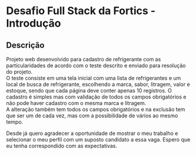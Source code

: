 # Desafio Full Stack da Fortics - Introdução

## Descrição

Projeto web desenvolvido para cadastro de refrigerante com as particularidades de acordo com o teste descrito e enviado para resolução do projeto.  
O teste consiste em uma tela inicial com uma lista de refrigerantes e um local de busca de refrigerante, escolhendo a marca, sabor, litragem, valor e estoque, sendo que cada página deve conter apenas 10 registros. O cadastro é simples mas com validação de todos os campos obrigatórios e não pode haver cadastro com o mesma marca e litragem.  
A alteração também tem todos os campos obrigatórios e na exclusão tem que ser um de cada vez, mas com a possibilidade de vários ao mesmo tempo.


Desde já quero agradecer a oportunidade de mostrar o meu trabalho e selecionar o meu perfil com um suposto candidato a essa vaga. Espero que eu tenha correspondido com as expectativas.


